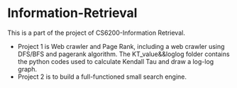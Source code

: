 # Information-Retrieval

This is a part of the project of CS6200-Information Retrieval.

* Project 1 is Web crawler and Page Rank, including a web crawler using DFS/BFS and pagerank algorithm. The KT_value&&loglog folder contains the python codes used to calculate Kendall Tau and draw a log-log graph.
* Project 2 is to build a full-functioned small search engine.
